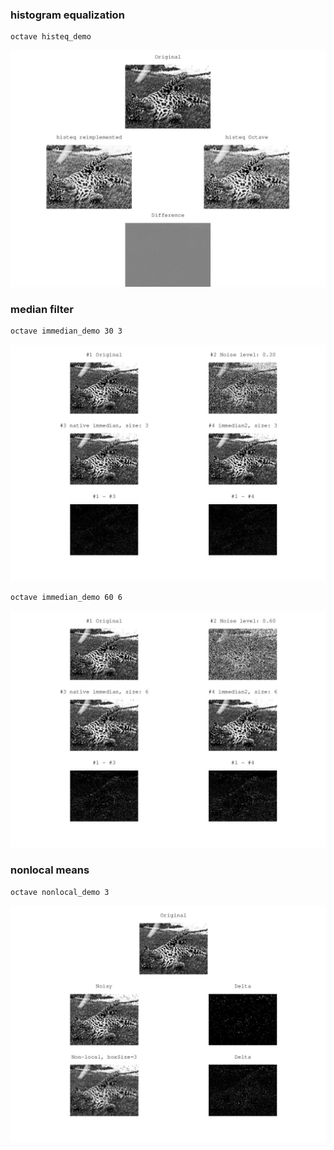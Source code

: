 ### histogram equalization
```sh
octave histeq_demo
```
![](histeq_demo.jpg)

### median filter
```sh
octave immedian_demo 30 3
```
![](immedian_demo_30_3.jpg)

```sh
octave immedian_demo 60 6
```
![](immedian_demo_60_6.jpg)

### nonlocal means
```
octave nonlocal_demo 3
```
![](nonlocal_demo_3.jpg)

